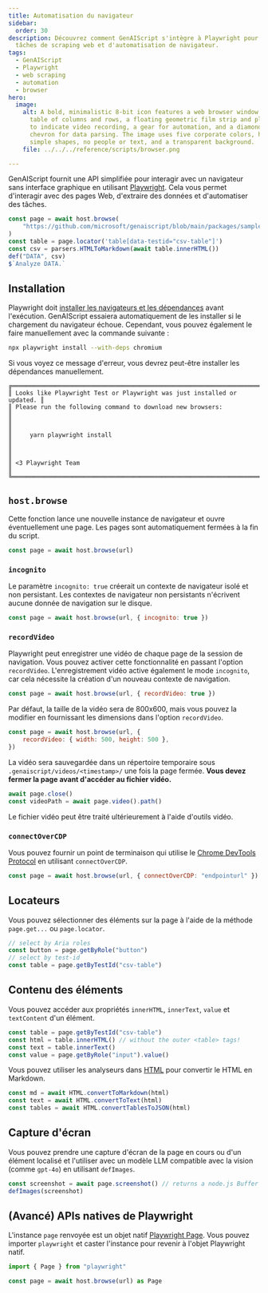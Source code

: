 ```yaml
---
title: Automatisation du navigateur
sidebar:
  order: 30
description: Découvrez comment GenAIScript s'intègre à Playwright pour les
  tâches de scraping web et d'automatisation de navigateur.
tags:
  - GenAIScript
  - Playwright
  - web scraping
  - automation
  - browser
hero:
  image:
    alt: A bold, minimalistic 8-bit icon features a web browser window with a basic
      table of columns and rows, a floating geometric film strip and play button
      to indicate video recording, a gear for automation, and a diamond or
      chevron for data parsing. The image uses five corporate colors, has flat,
      simple shapes, no people or text, and a transparent background.
    file: ../../../reference/scripts/browser.png

---
```


GenAIScript fournit une API simplifiée pour interagir avec un navigateur sans interface graphique en utilisant [Playwright](https://playwright.dev/).
Cela vous permet d'interagir avec des pages Web, d'extraire des données et d'automatiser des tâches.

```js
const page = await host.browse(
    "https://github.com/microsoft/genaiscript/blob/main/packages/sample/src/penguins.csv"
)
const table = page.locator('table[data-testid="csv-table"]')
const csv = parsers.HTMLToMarkdown(await table.innerHTML())
def("DATA", csv)
$`Analyze DATA.`
```

## Installation

Playwright doit [installer les navigateurs et les dépendances](https://playwright.dev/docs/browsers#install-system-dependencies) avant l'exécution. GenAIScript essaiera automatiquement de les installer si le chargement du navigateur échoue.
Cependant, vous pouvez également le faire manuellement avec la commande suivante :

```bash
npx playwright install --with-deps chromium
```

Si vous voyez ce message d'erreur, vous devrez peut-être installer les dépendances manuellement.

```text
╔═════════════════════════════════════════════════════════════════════════╗
║ Looks like Playwright Test or Playwright was just installed or updated. ║
║ Please run the following command to download new browsers:              ║
║                                                                         ║
║     yarn playwright install                                             ║
║                                                                         ║
║ <3 Playwright Team                                                      ║
╚═════════════════════════════════════════════════════════════════════════╝
```

## `host.browse`

Cette fonction lance une nouvelle instance de navigateur et ouvre éventuellement une page. Les pages sont automatiquement fermées à la fin du script.

```js
const page = await host.browse(url)
```

### `incognito`

Le paramètre `incognito: true` créerait un contexte de navigateur isolé et non persistant. Les contextes de navigateur non persistants n'écrivent aucune donnée de navigation sur le disque.

```js
const page = await host.browse(url, { incognito: true })
```

### `recordVideo`

Playwright peut enregistrer une vidéo de chaque page de la session de navigation. Vous pouvez activer cette fonctionnalité en passant l'option `recordVideo`.
L'enregistrement vidéo active également le mode `incognito`, car cela nécessite la création d'un nouveau contexte de navigation.

```js
const page = await host.browse(url, { recordVideo: true })
```

Par défaut, la taille de la vidéo sera de 800x600, mais vous pouvez la modifier en fournissant les dimensions dans l'option `recordVideo`.

```js
const page = await host.browse(url, {
    recordVideo: { width: 500, height: 500 },
})
```

La vidéo sera sauvegardée dans un répertoire temporaire sous `.genaiscript/videos/<timestamp>/` une fois la page fermée.
**Vous devez fermer la page avant d'accéder au fichier vidéo.**

```js
await page.close()
const videoPath = await page.video().path()
```

Le fichier vidéo peut être traité ultérieurement à l'aide d'outils vidéo.

### `connectOverCDP`

Vous pouvez fournir un point de terminaison qui utilise le [Chrome DevTools Protocol](https://playwright.dev/docs/api/class-browsertype#browser-type-connect-over-cdp) en utilisant `connectOverCDP`.

```js
const page = await host.browse(url, { connectOverCDP: "endpointurl" })
```

## Locateurs

Vous pouvez sélectionner des éléments sur la page à l'aide de la méthode `page.get...` ou `page.locator`.

```js
// select by Aria roles
const button = page.getByRole("button")
// select by test-id
const table = page.getByTestId("csv-table")
```

## Contenu des éléments

Vous pouvez accéder aux propriétés `innerHTML`, `innerText`, `value` et `textContent` d'un élément.

```js
const table = page.getByTestId("csv-table")
const html = table.innerHTML() // without the outer <table> tags!
const text = table.innerText()
const value = page.getByRole("input").value()
```

Vous pouvez utiliser les analyseurs dans [HTML](../../../reference/reference/scripts/html/) pour convertir le HTML en Markdown.

```js
const md = await HTML.convertToMarkdown(html)
const text = await HTML.convertToText(html)
const tables = await HTML.convertTablesToJSON(html)
```

## Capture d'écran

Vous pouvez prendre une capture d'écran de la page en cours ou d'un élément localisé et l'utiliser avec un modèle LLM compatible avec la vision (comme `gpt-4o`) en utilisant `defImages`.

```js
const screenshot = await page.screenshot() // returns a node.js Buffer
defImages(screenshot)
```

## (Avancé) APIs natives de Playwright

L'instance `page` renvoyée est un objet natif [Playwright Page](https://playwright.dev/docs/api/class-page).
Vous pouvez importer `playwright` et caster l'instance pour revenir à l'objet Playwright natif.

```js
import { Page } from "playwright"

const page = await host.browse(url) as Page
```
